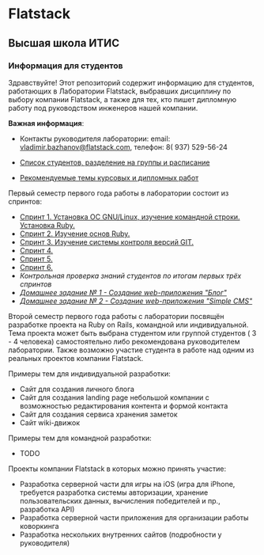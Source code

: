 # Flatstack
## Высшая школа ИТИС
### Информация для студентов

Здравствуйте! Этот репозиторий содержит информацию для студентов, работающих в Лаборатории Flatstack, выбравших дисциплину по выбору компании Flatstack, а также для тех, кто пишет дипломную работу под руководством инженеров нашей компании.

**Важная информация**:

- Контакты руководителя лаборатории: email: vladimir.bazhanov@flatstack.com, телефон: 8( 937) 529-56-24

- [Список студентов, разделение на группы и расписание](https://docs.google.com/spreadsheets/d/1pgIbRuYcyaLIBZMyjnalplzXglYI_DiiwQ1LER3gIHo/edit?usp=sharing)

- [Рекомендуемые темы курсовых и дипломных работ](https://docs.google.com/spreadsheets/d/16j3BadwuRIsNcTH521KjPskETiQsNpJHPfdQLdJt_lQ/edit?usp=sharing)

Первый семестр первого года работы в лаборатории состоит из спринтов:

- [Спринт 1. Установка ОС GNU/Linux, изучение командной строки. Установка Ruby.](sprints/sprint_01.md)
- [Спринт 2. Изучение основ Ruby.](sprints/sprint_02.md)
- [Спринт 3. Изучение системы контроля версий GIT.](sprints/sprint_03.md)
- [Спринт 4.](#)
- [Спринт 5.](#)
- [Спринт 6.](#)
- *Контрольная проверка знаний студентов по итогам первых трёх спринтов*
- [*Домашнее задание № 1 - Создание web-приложения "Блог"*](homework/01-blog.md)
- [*Домашнее задание № 2 - Создание web-приложения "Simple CMS"*](homework/01-cms.md)

Второй семестр первого года работы с лаборатории посвящён разработке проекта на Ruby on Rails, командной или индивидуальной. Тема проекта может быть выбрана студентом или группой студентов ( 3 - 4 человека) самостоятельно либо рекомендована руководителем лаборатории. Также возможно участие студента в работе над одним из реальных проектов компании Flatstack.

Примеры тем для индивидуальной разработки:
- Сайт для создания личного блога
- Сайт для создания landing page небольшой компании с возможностью редактирования контента и формой контакта
- Сайт для создания сервиса хранения заметок
- Сайт wiki-движок

Примеры тем для командной разработки:
- TODO

Проекты компании Flatstack в которых можно принять участие:
- Разработка серверной части для игры на iOS (игра для iPhone, требуется разработка системы авторизации, хранение пользовательских данных, вычисления победителей и пр., разработка API)
- Разработка серверной части приложения для организации работы коворкинга
- Разработка нескольких внутренних сайтов (подробности у руководителя)
